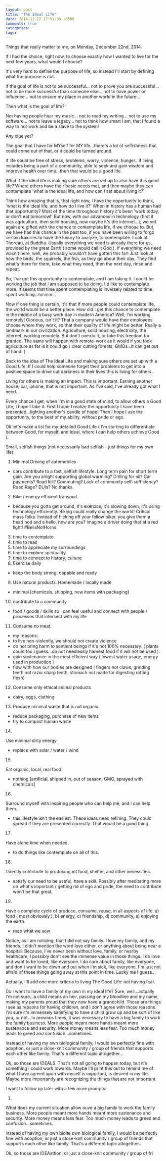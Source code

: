 ```yaml
---
layout: post
title: "The Ideal Life"
date: 2014-12-22 17:51:06 -0500
comments: true
categories: 
tags: 
---
```




Things that really matter to me, on Monday, December 22nd, 2014.

If I had the choice, right now, to choose exactly how I wanted to live
for the next few years, what would I choose?

It's very hard to define the purpose of life, so instead I'll start by
defining what the purpose is not.

If the goal of life is not to be successful...
not to prove you are successful...
not to be more successful than someone else...
not to have power or influence…
not to ensure my place in another world in the future…

Then what is the goal of life?

Not having people hear my music...
not to read my writing...
not to use my software...
not to leave a legacy…
not to think how smart I am, that I found a way to not work and be a
slave to the system!

Any clue yet? 

The goal that I have for MYself for MY life...there's a lot of
selfishness that could come out of that, or it could be turned around.

If life could be free of stress, problems, worry, violence, hunger...if
living includes being a part of a community, able to seek and gain
wisdom and improve health over time...then that would be a good life.

What if the ideal life is making sure others are set up to also have
this good life? Where others have their basic needs met, and then maybe
they can contemplate 'what is the ideal life, and how can I set about
living it?'

Think how amazing that is, that right now, I have the opportunity to
think, 'what is the ideal life, and how do I live it?' When in history
has a human had that opportunity? Most of the time throughout history
it's been 'work today, or don't eat tomorrow!' But now, with our
advances in technology (first it was agriculture, then solid housing,
now maybe it's the internet...), we yet again are gifted with the chance
to contemplate life, if we choose to. But, we have had this chance in
the past too, if you have been willing to forgo certain luxuries to have
the luxury to analyze, to contemplate. Look at Thoreau, at Buddha.
Usually everything we need is already there for us, provided by the
great Earth ( some would call it God ). If everything we need wasn't
here, well, we probably wouldn't have gotten this far! Just look at how
the birds, the squirrels, the fish, as they go about their day. They
find what's there for them, take what they need, then the next day,
rinse and repeat.

So, I've got this opportunity to contemplate, and I am taking it. I
could be working the job that I am supposed to be doing. I'd like to
contemplate more. It seems that time spent contemplating is inversely
related to time spent working...hmmm...  

Now if one thing is certain, it's that if more people could contemplate
life, the world would be a better place. How did I get this chance to
contemplate in the middle of a busy work day in modern America? Well,
I'm working remotely! Glorious, isn't it? That a company would have
their employees choose where they work, so that their quality of life
might be better. Really a landmark in our civilization.  Agriculture,
solid housing, electricity, the internet, working remotely. But don't
overdo it, or take this freedom for granted. The same will happen with
remote-work as it would if you took agriculture as far is it could go (
clear cutting forests, GMOs...it can get out of hand! )

Back to the idea of The Ideal Life and making sure others are set up
with a Good Life:
If I could help someone forget their problems
to get into a positive space
to drive out darkness in their lives
this is living for others. 

Living for others is making an impact. This is important. Earning
another house, car, iphone, that is not important. As I've said, I've
already got what I need.

Every chance I get, when I'm in a good state of mind, to allow others a
Good Life, I hope I take it. First I hope I realize the opportunity I
have been presented...lighting another's candle of hope! Then I hope I
use the opportunity, to the best of my ability, without pride or ego.

Ok let's make a list for my detailed Good Life ( I'm starting to
differentiate between Good, for myself, and Ideal, where I can help
others achieve Good ).

Small, selfish things (not necessarily bad selfish - just things for my
own life):

1) Minimal Driving of automobiles
- cars contribute to a fast, selfish lifestyle. Long term pain for
short term gain. Are you alright supporting global warming? Drilling
for oil? Car payments? Road kill? Commuting? Lack of community
self-sufficiency? Road Rage? DUIs? No thanks.

2) Bike / energy efficient transport
- because you gotta get around, it's exercise, it's slowing
down, it's using technology efficiently. Biking could really
change the world! Critical mass folks. Instead of flicking off
your fellow biker, you give them a head nod and a hello, how are
you? Imagine a driver doing that at a red light! #BellsNotHorns

3) time to contemplate
4) time to read
5) time to appreciate my surroundings
6) time to explore spirituality
7) time to connect to history, culture
8) Exercise daily
- keep the body strong, capable and ready

9) Use natural products. Homemade / locally made
- minimal [chemicals, shipping, new items with
packaging]

10) contribute to a community 
- food / goods / skills so I can feel useful and
connect with people / processes that intersect with
my life

11) Consume no meat. 
- my reasons: 
- to live non-violently, we should not
create violence
- do not bring harm to sentient
beings if it's not 100%
necessary. ( plants count too i
guess...do not needlessly
harvest food if it will not be
used ).
- gain sustenance in the
most efficient way (
lowest water usage,
energy used in
production )
- flow with how
our bodies are
designed (
fingers not
claws, grinding
teeth not razor
sharp teeth,
stomach not made
for digesting
rotting flesh)

12) Consume only
ethical animal
products 
- dairy,
eggs,
clothing 

13) Produce
minimal
waste that
is not
organic.
- reduce
packaging,
purchase
of new
items
- try
to
compost
human
waste

14)
Use
minimal
dirty
energy
- replace
with
solar
/
water
/
wind

15)
Eat
organic,
local,
real
food
- nothing
[artificial,
shipped
in,
out
of
season,
GMO,
sprayed
with
chemicals]

16)
Surround
myself
with
inspiring
people
who
can
help
me,
and
I
can
help
them.
- this
lifestyle
isn't
the
easiest.
These
ideas
need
refining.
They
could
spread
if
they
are
presented
correctly.
That
would
be
a
good
thing.

17)
Have
alone
time
when
needed.
- to
do
things
like
contemplate
on
all
of
this.

18)
Directly
contribute
to
producing
mt
food,
shelter,
and
other
necessities.
- satisfy
our
need
to
be
useful,
have
a
skill.
Possibly
after
meditating
more
on
what's
important
/
getting
rid
of
ego
and
pride,
the
need
to
contribute
won’t
be
that
great.

19)
Have
a
complete
cycle
of
produce,
consume,
reuse,
in
all
aspects
of
life: 
a)
food
(
most
obviously
), 
b)
energy, 
c)
friendship, 
d)
community, 
e)
enjoying
the
earth.
- reap
what
we
sow

Notice,
as
I
am
noticing,
that
I
did
not
say
family.
I
love
my
family,
and
my
friends.
I
didn't
mention
the
word
love
either,
or
anything
about
being
near
a
hospital.
Because,
I've
never
been
without
love,
family,
or
nearby
healthcare,
I
possibly
don't
see
the
immense
value
in
those
things.
I
do
love
and
want
to
be
loved,
like
everyone.
I
do
care
about
family,
like
everyone,
and
don't
want
to
be
down
and
out
when
I'm
sick,
like
everyone.
I'm
just
not
afraid
of
those
things
going
away
at
this
point
in
time.
Lucky
me
I
guess...

Actually,
I'll
add
one
more
criteria
to
living
The
Good
Life:
not
having
fear.

Do
I
want
to
have
a
family
of
my
own
in
my
ideal
life?
Sure,
well...actually
I'm
not
sure...a
child
means
an
heir,
passing
on
my
bloodline
and
my
name,
making
my
parents
proud
that
they
now
have
a
grandchild.
Those
are
things
I
see
as
reasons
for
having
children,
and
I
don't
agree
with
those
reasons.
I'm
sure
it's
immensely
satisfying
to
have
a
child
grow
up
and
be
sort
of
like
you,
or
not...In
previous
times,
it
was
necessary
to
have
a
big
family
to
work
the
family
business.
More
people
meant
more
hands
meant
more
sustenance
and
security.
More
money
means
less
fear.
Too
much
money
leads
to
greed
and
confusion...sometimes.

Instead
of
having
my
own
biological
family,
I
would
be
perfectly
fine
with
adoption,
or
just
a
close-knit
community
/
group
of
friends
that
supports
each
other
like
family.
That's
a
different
topic
altogether...

Ok,
so
those
are
IDEALS.
That's
not
all
going
to
happen
today,
but
it's
something
I
could
work
towards.
Maybe
I'll
print
this
out
to
remind
me
of
what
I
have
agreed
upon
with
myself
is
important,
is
desired
in
my
life.
Maybe
more
importantly
are
recognizing
the
things
that
are
not
important.

I
want
to
follow
up
later
with
a
few
more
prompts:

1)
What
does
my
current
situation
allow
ouve
a
big
family
to
work
the
family
business.
More
people
meant
more
hands
meant
more
sustenance
and
security.
More
money
means
less
fear.
Too
much
money
leads
to
greed
and
confusion...sometimes.

Instead
of
having
my
own
biolte
own
biological
family,
I
would
be
perfectly
fine
with
adoption,
or
just
a
close-knit
community
/
group
of
friends
that
supports
each
other
like
family.
That's
a
different
topic
altogether...

Ok,
so
those
are
IDEAattion,
or
just
a
close-knit
community
/
group
of
fri
